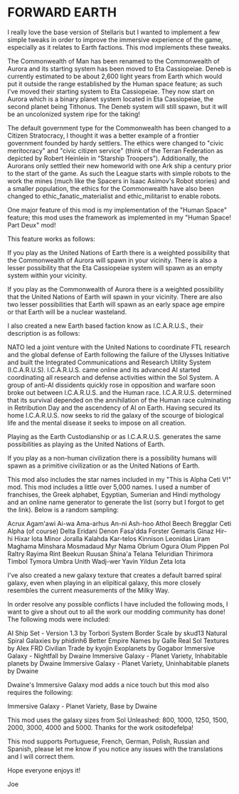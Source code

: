 # FORWARD EARTH

I really love the base version of Stellaris but I wanted to implement a few simple tweaks in order to improve the immersive experience of the game, especially as it relates to Earth factions. This mod implements these tweaks.

The Commonwealth of Man has been renamed to the Commonwealth of Aurora and its starting system has been moved to Eta Cassiopeiae. Deneb is currently estimated to be about 2,600 light years from Earth which would put it outside the range established by the Human space feature; as such I've moved their starting system to Eta Cassiopeiae. They now start on Aurora which is a binary planet system located in Eta Cassiopeiae, the second planet being Tithonus. The Deneb system will still spawn, but it will be an uncolonized system ripe for the taking!

The default government type for the Commonwealth has been changed to a Citizen Stratocracy, I thought it was a better example of a frontier government founded by hardy settlers. The ethics were changed to "civic meritocracy" and "civic citizen service" (think of the Terran Federation as depicted by Robert Heinlein in “Starship Troopers”). Additionally, the Aurorans only settled their new homeworld with one Ark ship a century prior to the start of the game. As such the League starts with simple robots to the work the mines (much like the Spacers in Isaac Asimov's Robot stories) and a smaller population, the ethics for the Commonwealth have also been changed to ethic_fanatic_materialist and ethic_militarist to enable robots.

One major feature of this mod is my implementation of the "Human Space" feature; this mod uses the framework as implemented in my "Human Space! Part Deux" mod!

This feature works as follows:

If you play as the United Nations of Earth there is a weighted possibility that the Commonwealth of Aurora will spawn in your vicinity. There is also a lesser possibility that the Eta Cassiopeiae system will spawn as an empty system within your vicinity.

If you play as the Commonwealth of Aurora there is a weighted possibility that the United Nations of Earth will spawn in your vicinity. There are also two lesser possibilities that Earth will spawn as an early space age empire or that Earth will be a nuclear wasteland.

I also created a new Earth based faction know as I.C.A.R.U.S., their description is as follows:

NATO led a joint venture with the United Nations to coordinate FTL research and the global defense of Earth following the failure of the Ulysses Initiative and built the Integrated Communications and Research Utility System (I.C.A.R.U.S). I.C.A.R.U.S. came online and its advanced AI started coordinating all research and defense activities within the Sol System. A group of anti-AI dissidents quickly rose in opposition and warfare soon broke out between I.C.A.R.U.S. and the Human race. I.C.A.R.U.S. determined that its survival depended on the annihilation of the Human race culminating in Retribution Day and the ascendency of AI on Earth. Having secured its home I.C.A.R.U.S. now seeks to rid the galaxy of the scourge of biological life and the mental disease it seeks to impose on all creation.

Playing as the Earth Custodianship or as I.C.A.R.U.S. generates the same possibilities as playing as the United Nations of Earth.

If you play as a non-human civilization there is a possibility humans will spawn as a primitive civilization or as the United Nations of Earth.

This mod also includes the star names included in my "This is Alpha Ceti V!" mod. This mod includes a little over 5,000 names. I used a number of franchises, the Greek alphabet, Egyptian, Sumerian and Hindi mythology and an online name generator to generate the list (sorry but I forgot to get the link). Below is a random sampling:

Acrux
Agam'awi
Ai-wa
Ama-arhus
An-ni
Ash-hoo
Athol
Beech
Bregglar
Ceti Alpha (of course)
Delta Eridani
Denon
Fasa'dda
Forster
Gemaris
Ginaz
Hir-hi
Hixar
Iota Minor
Joralla
Kalahda
Kar-telos
Kinnison
Leonidas
Liram
Maghama
Minshara
Mosmadaud
Myr
Nama
Obrium
Ogura
Olum
Pippen
Pol
Raltry
Rayima
Rint Beekun
Ruusan
Shina'a
Telana
Teluridian
Thirimora
Timbol
Tymora
Umbra
Unith
Wadj-wer
Yavin
Yildun
Zeta Iota

I've also created a new galaxy texture that creates a default barred spiral galaxy, even when playing in an elipitical galaxy, this more closely resembles the current measurements of the Milky Way.

In order resolve any possible conflicts I have included the following mods, I want to give a shout out to all the work our modding community has done! The following mods were included:

AI Ship Set - Version 1.3 by Torbori
System Border Scale by skud13
Natural Spiral Galaxies by phidinh6
Better Empire Names by Galle
Real Sol Textures by Alex FRD
Civilian Trade by kyojin
Exoplanets by Gogabor
Immersive Galaxy - Nightfall by Dwaine
Immersive Galaxy - Planet Variety, Inhabitable planets by Dwaine
Immersive Galaxy - Planet Variety, Uninhabitable planets by Dwaine

Dwaine's Immersive Galaxy mod adds a nice touch but this mod also requires the following:

Immersive Galaxy - Planet Variety, Base by Dwaine

This mod uses the galaxy sizes from Sol Unleashed: 800, 1000, 1250, 1500, 2000, 3000, 4000 and 5000. Thanks for the work ositodefelpa!

This mod supports Portuguese, French, German, Polish, Russian and Spanish, please let me know if you notice any issues with the translations and I will correct them.

Hope everyone enjoys it!

Joe